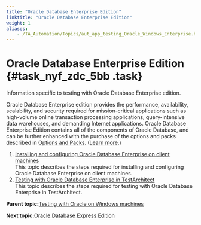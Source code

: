 ```yaml
--- 
title: "Oracle Database Enterprise Edition"
linktitle: "Oracle Database Enterprise Edition"
weight: 1
aliases: 
    - /TA_Automation/Topics/aut_app_testing_Oracle_Windows_Enterprise.html
---
```

# Oracle Database Enterprise Edition {#task_nyf_zdc_5bb .task}

Information specific to testing with Oracle Database Enterprise edition.

Oracle Database Enterprise edition provides the performance, availability, scalability, and security required for mission-critical applications such as high-volume online transaction processing applications, query-intensive data warehouses, and demanding Internet applications. Oracle Database Enterprise Edition contains all of the components of Oracle Database, and can be further enhanced with the purchase of the options and packs described in [Options and Packs](https://docs.oracle.com/cd/B28359_01/license.111/b28287/options.htm#CIHDDBCG). \([Learn more](https://docs.oracle.com/cd/B28359_01/license.111/b28287/editions.htm#DBLIC116).\)

1.  [Installing and configuring Oracle Database Enterprise on client machines](../../TA_Automation/Topics/aut_app_testing_Oracle_Windows_Enterprise_installing_configuring_clients.html)  
This topic describes the steps required for installing and configuring Oracle Database Enterprise on client machines.
2.  [Testing with Oracle Database Enterprise in TestArchitect](../../TA_Automation/Topics/aut_app_testing_Oracle_Windows_Enterprise_TestAchitect.html)  
This topic describes the steps required for testing with Oracle Database Enterprise in TestArchitect.

**Parent topic:**[Testing with Oracle on Windows machines](../../TA_Automation/Topics/aut_app_testing_Oracle_Windows.html)

**Next topic:**[Oracle Database Express Edition](../../TA_Automation/Topics/aut_app_testing_Oracle_Windows_XE.html)

